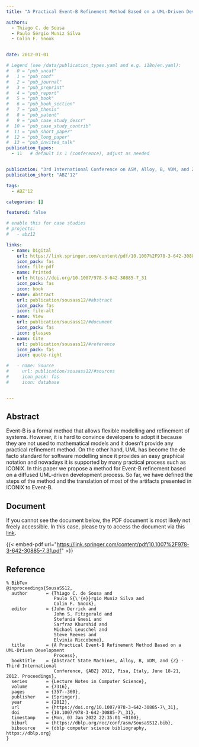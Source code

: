 ```yaml
---
title: "A Practical Event-B Refinement Method Based on a UML-Driven Development Process"

authors:
  - Thiago C. de Sousa
  - Paulo Sérgio Muniz Silva
  - Colin F. Snook


date: 2012-01-01

# Legend (see /data/publication_types.yaml and e.g. i18n/en.yaml): 
#   0 = "pub_uncat"
#   1 = "pub_conf"
#   2 = "pub_journal"
#   3 = "pub_preprint"
#   4 = "pub_report"
#   5 = "pub_book"
#   6 = "pub_book_section"
#   7 = "pub_thesis"
#   8 = "pub_patent"
#   9 = "pub_case_study_descr"
#  10 = "pub_case_study_contrib"
#  11 = "pub_short_paper"
#  12 = "pub_long_paper"
#  13 = "pub_invited_talk"
publication_types:
  - 11   # default is 1 (conference), adjust as needed


publication: "3rd International Conference on ASM, Alloy, B, VDM, and Z (ABZ'12)"
publication_short: "ABZ'12"

tags:
  - ABZ'12

categories: []

featured: false

# enable this for case studies
# projects:
#   - abz12

links:
  - name: Digital
    url: https://link.springer.com/content/pdf/10.1007%2F978-3-642-30885-7_31.pdf
    icon_pack: fas
    icon: file-pdf
  - name: Printed
    url: https://doi.org/10.1007/978-3-642-30885-7_31
    icon_pack: fas
    icon: book
  - name: Abstract
    url: publication/sousass12/#abstract
    icon_pack: fas
    icon: file-alt
  - name: View
    url: publication/sousass12/#document
    icon_pack: fas
    icon: glasses
  - name: Cite
    url: publication/sousass12/#reference
    icon_pack: fas
    icon: quote-right

#   - name: Source
#     url: publication/sousass12/#sources
#     icon_pack: fas
#     icon: database


---
```


## Abstract

Event-B is a formal method that allows flexible modelling and refinement of systems. However, it is hard to convince developers to adopt it because they are not used to mathematical models and it doesn’t provide any practical refinement method. On the other hand, UML has become the de facto standard for software modelling since it provides an easy graphical notation and nowadays it is supported by many practical process such as ICONIX. In this paper we propose a method for Event-B refinement based on a diffused UML-driven development process. So far, we have defined the steps of the method and the translation of most of the artifacts presented in ICONIX to Event-B.

## Document

If you cannot see the document below, the PDF document is most likely not freely accessible. In this case, please try to access the document via this <a href="https://link.springer.com/content/pdf/10.1007%2F978-3-642-30885-7_31.pdf">link</a>.

{{< embed-pdf url="https://link.springer.com/content/pdf/10.1007%2F978-3-642-30885-7_31.pdf" >}}

## Reference

```
% BibTex
@inproceedings{SousaSS12,
  author       = {Thiago C. de Sousa and
                  Paulo S{\'{e}}rgio Muniz Silva and
                  Colin F. Snook},
  editor       = {John Derrick and
                  John S. Fitzgerald and
                  Stefania Gnesi and
                  Sarfraz Khurshid and
                  Michael Leuschel and
                  Steve Reeves and
                  Elvinia Riccobene},
  title        = {A Practical Event-B Refinement Method Based on a UML-Driven Development
                  Process},
  booktitle    = {Abstract State Machines, Alloy, B, VDM, and {Z} - Third International
                  Conference, {ABZ} 2012, Pisa, Italy, June 18-21, 2012. Proceedings},
  series       = {Lecture Notes in Computer Science},
  volume       = {7316},
  pages        = {357--360},
  publisher    = {Springer},
  year         = {2012},
  url          = {https://doi.org/10.1007/978-3-642-30885-7\_31},
  doi          = {10.1007/978-3-642-30885-7\_31},
  timestamp    = {Mon, 03 Jan 2022 22:35:01 +0100},
  biburl       = {https://dblp.org/rec/conf/asm/SousaSS12.bib},
  bibsource    = {dblp computer science bibliography, https://dblp.org}
}


```

<!-- # add information for case study papers (if available)
## Sources

- **Used formal method:**
  [ASM](/method/asm)
- **Resources and tools:**
  Asmeta

For more information, please contact the <a href ="mailto:silvia.bonfanti@unibg.it;arcaini@nii.ac.jp;angelo.gargantini@unibg.it;scandurra@unibg.it;elvinia.riccobene@unimi.it">authors</a>-->


